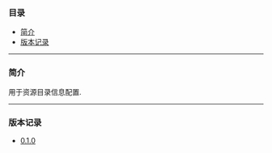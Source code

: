 ### 目录

* [简介](#abstract)
* [版本记录](#version)

---

### <a name="abstract">简介</a>

用于资源目录信息配置.

---

### <a name="version">版本记录</a>

* [0.1.0](./Docs/Version/0.1.0.md "0.1.0")